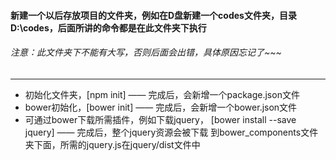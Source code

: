 #### 新建一个以后存放项目的文件夹，例如在D盘新建一个codes文件夹，目录D:\codes，后面所讲的命令都是在此文件夹下执行
###### 注意：此文件夹下不能有大写，否则后面会出错，具体原因忘记了~~~
---
* 初始化文件夹，[npm init] —— 完成后，会新增一个package.json文件
* bower初始化，[bower init] —— 完成后，会新增一个bower.json文件
* 可通过bower下载所需插件，例如下载jquery， [bower install --save jquery] —— 完成后，整个jquery资源会被下载
到bower_components文件夹下面，所需的jquery.js在jquery/dist文件中
